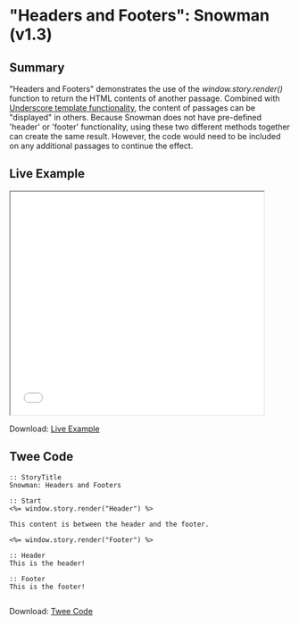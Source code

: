 # "Headers and Footers": Snowman (v1.3)

## Summary

"Headers and Footers" demonstrates the use of the *window.story.render()* function to return the HTML contents of another passage. Combined with [Underscore template functionality](http://underscorejs.org/#template), the content of passages can be "displayed" in others. Because Snowman does not have pre-defined 'header' or 'footer' functionality, using these two different methods together can create the same result. However, the code would need to be included on any additional passages to continue the effect.

## Live Example

<section>
<iframe src="snowman_headersandfooters_example.html" height=400 width=90%></iframe>


Download: <a href="snowman_headersandfooters_example.html" target="_blank">Live Example</a>
</section>

## Twee Code

```
:: StoryTitle
Snowman: Headers and Footers

:: Start
<%= window.story.render("Header") %>

This content is between the header and the footer.

<%= window.story.render("Footer") %>

:: Header
This is the header!

:: Footer
This is the footer!


```

Download: <a href="snowman_headersandfooters_twee.txt" target="_blank">Twee Code</a>

